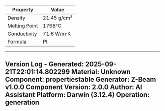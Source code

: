 | Property | Value |
|----------|-------|
| Density | 21.45 g/cm³ |
| Melting Point | 1768°C |
| Conductivity | 71.6 W/m·K |
| Formula | Pt |


---
Version Log - Generated: 2025-09-21T22:01:14.802299
Material: Unknown
Component: propertiestable
Generator: Z-Beam v1.0.0
Component Version: 2.0.0
Author: AI Assistant
Platform: Darwin (3.12.4)
Operation: generation
---